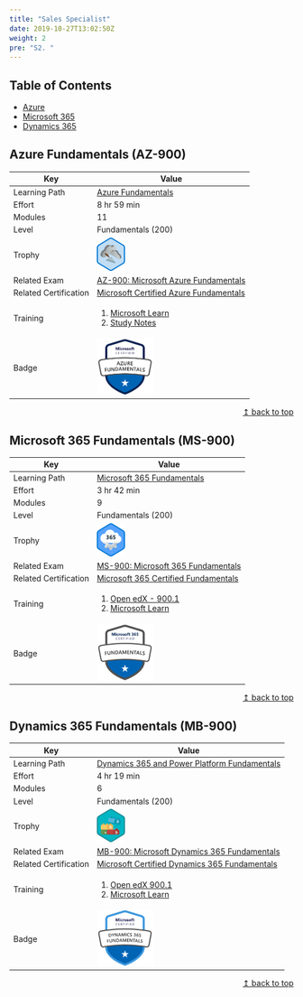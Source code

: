 ```yaml
---
title: "Sales Specialist"
date: 2019-10-27T13:02:50Z
weight: 2
pre: "S2. "
---
```


## Table of Contents
* [Azure](#azure-fundamentals-az-900)
* [Microsoft 365](#microsoft-365-fundamentals-ms-900)
* [Dynamics 365](#dynamics-365-fundamentals-mb-900)  


## Azure Fundamentals (AZ-900)

| Key | Value |
| ------------- | ------------- |
| Learning Path | <a href="https://docs.microsoft.com/en-us/learn/paths/azure-fundamentals/" target="_blank">Azure Fundamentals</a> |
| Effort | 8 hr 59 min |
| Modules | 11 |
| Level | Fundamentals (200) |
| Trophy | <img src="/images/badge-s2-azure.png" alt="Learn the Business Value of Azure" width="50px">  |
| Related Exam | <a href="https://www.microsoft.com/en-us/learning/exam-az-900.aspx" target="_blank">AZ-900: Microsoft Azure Fundamentals</a> |
| Related Certification | <a href="https://www.microsoft.com/en-us/learning/azure-fundamentals.aspx" target="_blank">Microsoft Certified Azure Fundamentals</a> |
| Training | <ol><li><a href="https://docs.microsoft.com/en-us/learn/paths/azure-fundamentals/" target="_blank">Microsoft Learn</a></li><li><a href="https://www.taygan.co/blog/2019/02/07/az-900-azure-fundamentals-exam-preparation" target="_blank">Study Notes</a></li></ol> |
| Badge | <img src="/images/badge-azure-fundamentals.png" alt="Azure Fundamentals" width="100px">  |

<div align="right"><a href="#table-of-contents">↥ back to top</a></div>

## Microsoft 365 Fundamentals (MS-900)

| Key | Value |
| ------------- | ------------- |
| Learning Path | <a href="https://docs.microsoft.com/en-us/learn/paths/m365-fundamentals/" target="_blank">Microsoft 365 Fundamentals</a> |
| Effort | 3 hr 42 min |
| Modules | 9 |
| Level | Fundamentals (200) |
| Trophy | <img src="/images/badge-s2-m365.png" alt="Microsoft 365 Fundamentals" width="50px">  |
| Related Exam | <a href="https://www.microsoft.com/en-us/learning/exam-MS-900.aspx" target="_blank">MS-900: Microsoft 365 Fundamentals</a> |
| Related Certification | <a href="https://www.microsoft.com/en-us/learning/m365-fundamentals.aspx" target="_blank">Microsoft 365 Certified Fundamentals</a> |
| Training | <ol><li><a href="https://aka.ms/elms-MS-900.1-about" target="_blank">Open edX - 900.1</a></li><li><a href="https://docs.microsoft.com/en-us/learn/paths/m365-fundamentals/" target="_blank">Microsoft Learn</a></li></ol> |
| Badge | <img src="/images/badge-m365-fundamentals.png" alt="M365 Fundamentals" width="100px">  |

<div align="right"><a href="#table-of-contents">↥ back to top</a></div>

## Dynamics 365 Fundamentals (MB-900)

| Key | Value |
| ------------- | ------------- |
| Learning Path | <a href="https://docs.microsoft.com/en-us/learn/paths/dyn-power-plat-bus-app-fundamentals/" target="_blank">Dynamics 365 and Power Platform Fundamentals</a> |
| Effort | 4 hr 19 min |
| Modules | 6 |
| Level | Fundamentals (200) |
| Trophy | <img src="/images/badge-s2-d365.png" alt="Dynamics 365 and Power Platform Fundamentals" width="50px">  |
| Related Exam | <a href="https://www.microsoft.com/en-us/learning/exam-MB-900.aspx" target="_blank">MB-900: Microsoft Dynamics 365 Fundamentals</a> |
| Related Certification | <a href="https://www.microsoft.com/en-us/learning/d365-fundamentals.aspx" target="_blank">Microsoft Certified Dynamics 365 Fundamentals</a> |
| Training | <ol><li><a href="https://aka.ms/elms-MB-900.1-about" target="_blank">Open edX 900.1</a></li><li><a href="https://docs.microsoft.com/en-us/learn/paths/dyn-power-plat-bus-app-fundamentals/" target="_blank">Microsoft Learn</a></li></ol> |
| Badge | <img src="/images/badge-d365-fundamentals.png" alt="D365 Fundamentals" width="100px">  |

<div align="right"><a href="#table-of-contents">↥ back to top</a></div>
